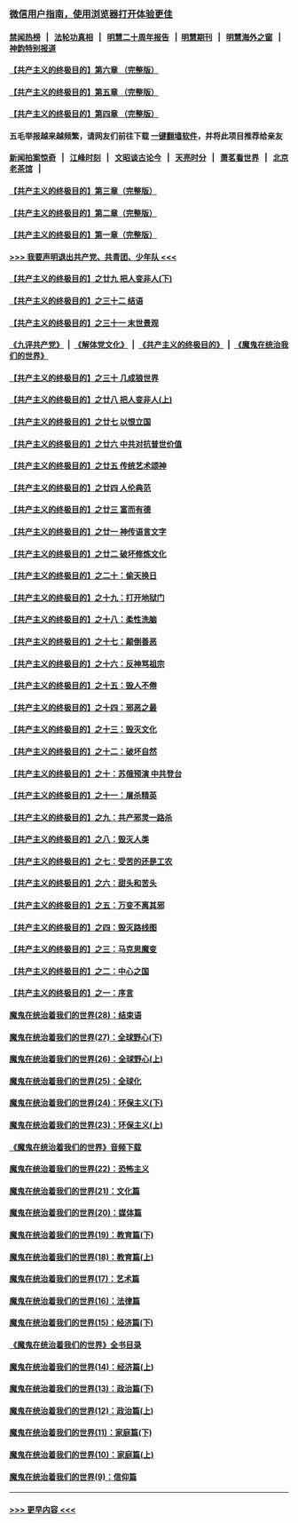 ### [微信用户指南，使用浏览器打开体验更佳](https://github.com/gfw-breaker/banned-news1/blob/master/indexes/wechat-guide.md?t=0)
#### [禁闻热榜](热点新闻.md?t=0)  &nbsp;&nbsp;|&nbsp;&nbsp; [法轮功真相](https://github.com/gfw-breaker/truth/blob/master/README.md?t=0) &nbsp;&nbsp;|&nbsp;&nbsp; [明慧二十周年报告](https://github.com/gfw-breaker/mh-reports/blob/master/README.md?t=0) &nbsp;&nbsp;|&nbsp;&nbsp;[明慧期刊](https://github.com/gfw-breaker/mh-qikan) &nbsp;&nbsp;|&nbsp;&nbsp; [明慧海外之窗](https://github.com/gfw-breaker/mh-news/blob/master/README.md?t=0) &nbsp;&nbsp;|&nbsp;&nbsp; [神韵特别报道](https://github.com/gfw-breaker/mh-news/blob/master/shenyun.md?t=0)
#### [【共产主义的终极目的】第六章 （完整版）](../pages/nsc422/n11428913.md?t=02120322) 
#### [【共产主义的终极目的】第五章 （完整版）](../pages/nsc422/n11428912.md?t=02120322) 
#### [【共产主义的终极目的】第四章 （完整版）](../pages/nsc422/n11428907.md?t=02120322) 
#### 五毛举报越来越频繁，请网友们前往下载 [一键翻墙软件](https://github.com/gfw-breaker/ssr-accounts)，并将此项目推荐给亲友
#### [新闻拍案惊奇](https://github.com/gfw-breaker/banned-news1/blob/master/pages/link4.md) &nbsp;&nbsp;|&nbsp;&nbsp; [江峰时刻](https://github.com/gfw-breaker/banned-news1/blob/master/pages/link4.md) &nbsp;&nbsp;|&nbsp;&nbsp; [文昭谈古论今](https://github.com/gfw-breaker/banned-news1/blob/master/pages/link4.md) &nbsp;&nbsp;|&nbsp;&nbsp; [天亮时分](https://github.com/gfw-breaker/banned-news1/blob/master/pages/link4.md) &nbsp;&nbsp;|&nbsp;&nbsp; [萧茗看世界](https://github.com/gfw-breaker/banned-news1/blob/master/pages/link4.md) &nbsp;&nbsp;|&nbsp;&nbsp; [北京老茶馆](https://github.com/gfw-breaker/banned-news1/blob/master/pages/link4.md) &nbsp;&nbsp;|&nbsp;&nbsp; 
#### [【共产主义的终极目的】第三章（完整版）](../pages/nsc422/n11428848.md?t=02120322) 
#### [【共产主义的终极目的】第二章（完整版）](../pages/nsc422/n11428831.md?t=02120322) 
#### [【共产主义的终极目的】第一章（完整版）](../pages/nsc422/n11417651.md?t=02120322) 
#### [>>> 我要声明退出共产党、共青团、少年队 <<<](https://github.com/begood0513/goodnews/blob/master/quit/letter.md) 
#### [【共产主义的终极目的】之廿九 把人变非人(下)](../pages/nsc422/n11344140.md?t=02120322) 
#### [【共产主义的终极目的】之三十二 结语](../pages/nsc422/n11360535.md?t=02120322) 
#### [【共产主义的终极目的】之三十一 末世景观](../pages/nsc422/n11351129.md?t=02120322) 
#### [《九评共产党》](https://github.com/begood0513/9ping.md/blob/master/README.md) &nbsp;|&nbsp; [《解体党文化》](../../../../jtdwh.md/blob/master/README.md)  &nbsp;|&nbsp; [《共产主义的终极目的》](../../../../gczydzjmd.md/blob/master/README.md) &nbsp;|&nbsp; [《魔鬼在统治我们的世界》](../../../../mgztzwmdsj.md/blob/master/README.md) 
#### [【共产主义的终极目的】之三十 几成狼世界](../pages/nsc422/n11348280.md?t=02120322) 
#### [【共产主义的终极目的】之廿八 把人变非人(上)](../pages/nsc422/n11340492.md?t=02120322) 
#### [【共产主义的终极目的】之廿七 以恨立国](../pages/nsc422/n11336944.md?t=02120322) 
#### [【共产主义的终极目的】之廿六 中共对抗普世价值](../pages/nsc422/n11324785.md?t=02120322) 
#### [【共产主义的终极目的】之廿五 传统艺术颂神](../pages/nsc422/n11296396.md?t=02120322) 
#### [【共产主义的终极目的】之廿四 人伦典范](../pages/nsc422/n11296397.md?t=02120322) 
#### [【共产主义的终极目的】之廿三 富而有德](../pages/nsc422/n11283598.md?t=02120322) 
#### [【共产主义的终极目的】之廿一 神传语言文字](../pages/nsc422/n11263265.md?t=02120322) 
#### [【共产主义的终极目的】之廿二 破坏修炼文化](../pages/nsc422/n11245728.md?t=02120322) 
#### [【共产主义的终极目的】之二十：偷天换日](../pages/nsc422/n11238846.md?t=02120322) 
#### [【共产主义的终极目的】之十九：打开地狱门](../pages/nsc422/n11206376.md?t=02120322) 
#### [【共产主义的终极目的】之十八：柔性洗脑](../pages/nsc422/n11199994.md?t=02120322) 
#### [【共产主义的终极目的】之十七：颠倒善恶](../pages/nsc422/n11179782.md?t=02120322) 
#### [【共产主义的终极目的】之十六：反神骂祖宗](../pages/nsc422/n11166798.md?t=02120322) 
#### [【共产主义的终极目的】之十五：毁人不倦](../pages/nsc422/n11166792.md?t=02120322) 
#### [【共产主义的终极目的】之十四：邪恶之最](../pages/nsc422/n11150249.md?t=02120322) 
#### [【共产主义的终极目的】之十三：毁灭文化](../pages/nsc422/n11135227.md?t=02120322) 
#### [【共产主义的终极目的】之十二：破坏自然](../pages/nsc422/n11135214.md?t=02120322) 
#### [【共产主义的终极目的】之十：苏俄预演 中共登台](../pages/nsc422/n11118424.md?t=02120322) 
#### [【共产主义的终极目的】之十一：屠杀精英](../pages/nsc422/n11118442.md?t=02120322) 
#### [【共产主义的终极目的】之九：共产邪灵一路杀](../pages/nsc422/n11114139.md?t=02120322) 
#### [【共产主义的终极目的】之八：毁灭人类](../pages/nsc422/n11108503.md?t=02120322) 
#### [【共产主义的终极目的】之七：受苦的还是工农](../pages/nsc422/n11101809.md?t=02120322) 
#### [【共产主义的终极目的】之六：甜头和苦头](../pages/nsc422/n11096971.md?t=02120322) 
#### [【共产主义的终极目的】之五：万变不离其邪](../pages/nsc422/n11091285.md?t=02120322) 
#### [【共产主义的终极目的】之四：毁灭路线图](../pages/nsc422/n11086284.md?t=02120322) 
#### [【共产主义的终极目的】之三：马克思魔变](../pages/nsc422/n11061941.md?t=02120322) 
#### [【共产主义的终极目的】之二：中心之国](../pages/nsc422/n11047728.md?t=02120322) 
#### [【共产主义的终极目的】之一：序言](../pages/nsc422/n11086077.md?t=02120322) 
#### [魔鬼在统治着我们的世界(28)：结束语](../pages/nsc422/n10936246.md?t=02120322) 
#### [魔鬼在统治着我们的世界(27)：全球野心(下)](../pages/nsc422/n10928319.md?t=02120322) 
#### [魔鬼在统治着我们的世界(26)：全球野心(上)](../pages/nsc422/n10900318.md?t=02120322) 
#### [魔鬼在统治着我们的世界(25)：全球化](../pages/nsc422/n10788205.md?t=02120322) 
#### [魔鬼在统治着我们的世界(24)：环保主义(下)](../pages/nsc422/n10695307.md?t=02120322) 
#### [魔鬼在统治着我们的世界(23)：环保主义(上)](../pages/nsc422/n10688613.md?t=02120322) 
#### [《魔鬼在统治着我们的世界》音频下载](../pages/nsc422/n10635553.md?t=02120322) 
#### [魔鬼在统治着我们的世界(22)：恐怖主义](../pages/nsc422/n10614727.md?t=02120322) 
#### [魔鬼在统治着我们的世界(21)：文化篇](../pages/nsc422/n10597706.md?t=02120322) 
#### [魔鬼在统治着我们的世界(20)：媒体篇](../pages/nsc422/n10586579.md?t=02120322) 
#### [魔鬼在统治着我们的世界(19)：教育篇(下)](../pages/nsc422/n10564808.md?t=02120322) 
#### [魔鬼在统治着我们的世界(18)：教育篇(上)](../pages/nsc422/n10526970.md?t=02120322) 
#### [魔鬼在统治着我们的世界(17)：艺术篇](../pages/nsc422/n10499093.md?t=02120322) 
#### [魔鬼在统治着我们的世界(16)：法律篇](../pages/nsc422/n10485969.md?t=02120322) 
#### [魔鬼在统治着我们的世界(15)：经济篇(下)](../pages/nsc422/n10469975.md?t=02120322) 
#### [《魔鬼在统治着我们的世界》全书目录](../pages/nsc422/n10464261.md?t=02120322) 
#### [魔鬼在统治着我们的世界(14)：经济篇(上)](../pages/nsc422/n10457370.md?t=02120322) 
#### [魔鬼在统治着我们的世界(13)：政治篇(下)](../pages/nsc422/n10448270.md?t=02120322) 
#### [魔鬼在统治着我们的世界(12)：政治篇(上)](../pages/nsc422/n10444576.md?t=02120322) 
#### [魔鬼在统治着我们的世界(11)：家庭篇(下)](../pages/nsc422/n10440961.md?t=02120322) 
#### [魔鬼在统治着我们的世界(10)：家庭篇(上)](../pages/nsc422/n10435448.md?t=02120322) 
#### [魔鬼在统治着我们的世界(9)：信仰篇](../pages/nsc422/n10432159.md?t=02120322) 

----
#### [ >>> 更早内容 <<< ](../indexes/nsc422-earlier.md)
